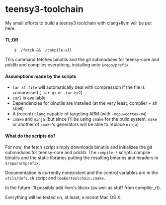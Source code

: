 teensy3-toolchain
=================

My small efforts to build a teensy3 toolchain with clang+llvm will be put here.

#### TL;DR
```shell
    $ ./fetch && ./compile-all
```
This command fetches binutils and the git submodules for teensy-core and pdclib and compiles everything, installing onto `$repo/prefix`.

#### Assumptions made by the scripts
  - `tar xf file` will automatically deal with compression if the file is compressed (`.tar.gz` or `.tar.bz2`)
  - `curl` is available
  - Dependencies for binutils are installed (at the very least, compiler + sh shell)
  - A (recent) `clang` capable of targeting ARM (with `-mcpu=cortex-m4`)
  - `cmake` and `ninja` (but since I'll be using `cmake` for the build system, `make` or another of `cmake`'s generators will be able to replace `ninja`)


#### What do the scripts do?

For now, the fetch script simply downloads binutils and initializes the git submodules for teensy-core and pdclib.
The `compile-*` scripts compile binutils and the static libraries putting the resulting binaries and headers in `$repo/armprefix`.

Documentation is currently nonexistent and the control variables are in the `utils/defs.sh` script and `cmake/toolchain.cmake`.

In the future I'll possibly add llvm's libcxx (as well as stuff from compiler_rt).

Everything will be tested on, at least, a recent Mac OS X.
